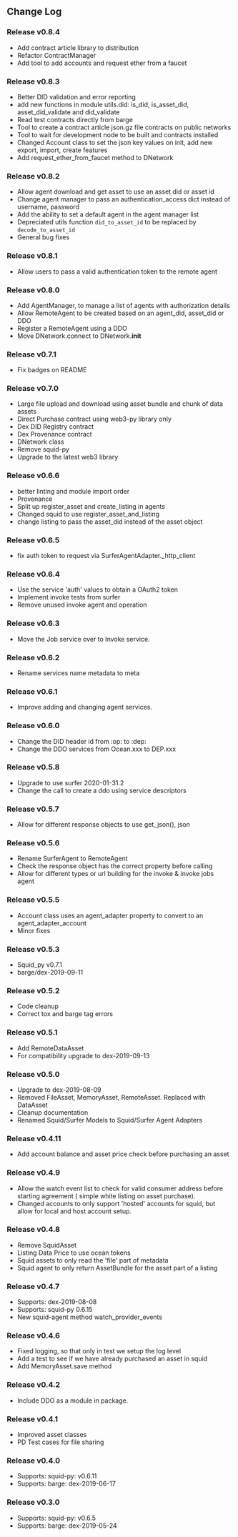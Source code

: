 ## Change Log

### Release v0.8.4
+   Add contract article library to distribution
+   Refactor ContractManager
+   Add tool to add accounts and request ether from a faucet

### Release v0.8.3
+   Better DID validation and error reporting
+   add new functions in module utils.did: is_did, is_asset_did, asset_did_validate and did_validate
+   Read test contracts directly from barge
+   Tool to create a contract article json.gz file contracts on public networks
+   Tool to wait for development node to be built and contracts installed
+   Changed Account class to set the json key values on init, add new export, import, create features
+   Add request_ether_from_faucet method to DNetwork

### Release v0.8.2
+   Allow agent download and get asset to use an asset did or asset id
+   Change agent manager to pass an authentication_access dict instead of username, password
+   Add the ability to set a default agent in the agent manager list
+   Depreciated utils function `did_to_asset_id` to be replaced by `decode_to_asset_id`
+   General bug fixes

### Release v0.8.1

+   Allow users to pass a valid authentication token to the remote agent

### Release v0.8.0

+   Add AgentManager, to manage a list of agents with authorization details
+   Allow RemoteAgent to be created based on an agent_did, asset_did or DDO
+   Register a RemoteAgent using a DDO
+   Move DNetwork.connect to DNetwork.__init__

### Release v0.7.1

+   Fix badges on README

### Release v0.7.0

+   Large file upload and download using asset bundle and chunk of data assets
+   Direct Purchase contract using web3-py library only
+   Dex DID Registry contract
+   Dex Provenance contract
+   DNetwork class
+   Remove squid-py
+   Upgrade to the latest web3 library

### Release v0.6.6

+   better linting and module import order
+   Provenance
+   Split up register_asset and create_listing in agents
+   Changed squid to use register_asset_and_listing
+   change listing to pass the asset_did instead of the asset object

### Release v0.6.5

+   fix auth token to request via SurferAgentAdapter._http_client

### Release v0.6.4

+    Use the service 'auth' values to obtain a OAuth2 token
+    Implement invoke tests from surfer
+    Remove unused invoke agent and operation

### Release v0.6.3

+    Move the Job service over to Invoke service.

### Release v0.6.2

+    Rename services name metadata to meta

### Release v0.6.1

+    Improve adding and changing agent services.

### Release v0.6.0

+    Change the DID header id from :op: to :dep:
+    Change the DDO services from Ocean.xxx to DEP.xxx

### Release v0.5.8

+    Upgrade to use surfer 2020-01-31.2
+    Change the call to create a ddo using service descriptors

### Release v0.5.7

+    Allow for different response objects to use get_json(), json

### Release v0.5.6

+    Rename SurferAgent to RemoteAgent
+    Check the response object has the correct property before calling
+    Allow for different types or url building for the invoke & invoke jobs agent

### Release v0.5.5

+    Account class uses an agent_adapter property to convert to an agent_adapter_account
+    Minor fixes

### Release v0.5.3

+    Squid_py v0.7.1
+    barge/dex-2019-09-11

### Release v0.5.2

+    Code cleanup
+    Correct tox and barge tag errors

### Release v0.5.1

+    Add RemoteDataAsset
+    For compatibility upgrade to dex-2019-09-13

### Release v0.5.0

+    Upgrade to dex-2019-08-09
+    Removed FileAsset, MemoryAsset, RemoteAsset. Replaced with DataAsset
+    Cleanup documentation
+    Renamed Squid/Surfer Models to Squid/Surfer Agent Adapters

### Release v0.4.11

+    Add account balance and asset price check before purchasing an asset

### Release v0.4.9

+    Allow the watch event list to check for valid consumer address before starting agreement ( simple white listing on asset purchase).
+    Changed accounts to only support 'hosted' accounts for squid, but allow for local and host account setup.

### Release v0.4.8

+    Remove SquidAsset
+    Listing Data Price to use ocean tokens
+    Squid assets to only read the 'file' part of metadata
+    Squid agent to only return AssetBundle for the asset part of a listing

### Release v0.4.7

+    Supports: dex-2019-08-08
+    Supports: squid-py 0.6.15
+    New squid-agent method watch_provider_events

### Release v0.4.6

+    Fixed logging, so that only in test we setup the log level
+    Add a test to see if we have already purchased an asset in squid
+    Add MemoryAsset.save method

### Release v0.4.2

+    Include DDO as a module in package.

### Release v0.4.1

+    Improved asset classes
+    PD Test cases for file sharing

### Release v0.4.0

+    Supports: squid-py: v0.6.11
+    Supports: barge: dex-2019-06-17

### Release v0.3.0

+    Supports: squid-py: v0.6.5
+    Supports: barge: dex-2019-05-24
